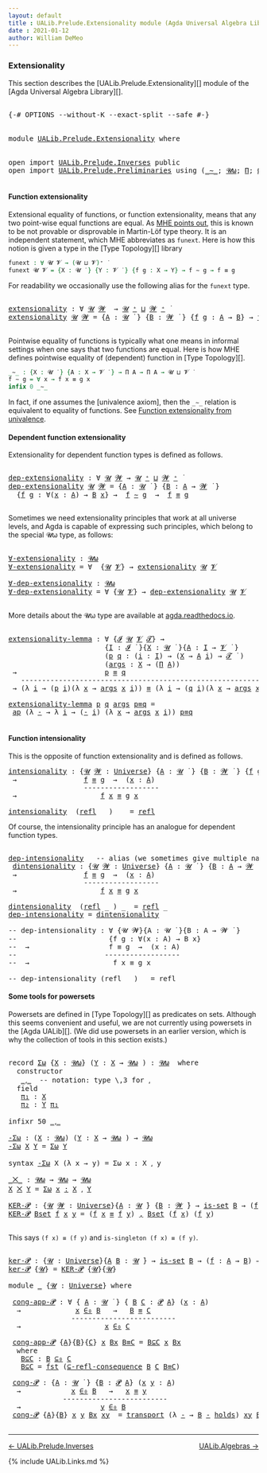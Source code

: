 ```yaml
---
layout: default
title : UALib.Prelude.Extensionality module (Agda Universal Algebra Library)
date : 2021-01-12
author: William DeMeo
---
```


<!--
FILE: Extensionality.lagda
AUTHOR: William DeMeo
DATE: 30 Jun 2020
UPDATED: 12 Jan 2021
REF: Parts of this file are based on the HoTT/UF course notes by Martin Hötzel Escardo (MHE).
SEE: https://www.cs.bham.ac.uk/~mhe/HoTT-UF-in-Agda-Lecture-Notes/
     Below, MHE = Martin Hötzel Escardo.
-->


### <a id="extensionality">Extensionality</a>

This section describes the [UALib.Prelude.Extensionality][] module of the [Agda Universal Algebra Library][].

<pre class="Agda">

<a id="616" class="Symbol">{-#</a> <a id="620" class="Keyword">OPTIONS</a> <a id="628" class="Pragma">--without-K</a> <a id="640" class="Pragma">--exact-split</a> <a id="654" class="Pragma">--safe</a> <a id="661" class="Symbol">#-}</a>


<a id="667" class="Keyword">module</a> <a id="674" href="UALib.Prelude.Extensionality.html" class="Module">UALib.Prelude.Extensionality</a> <a id="703" class="Keyword">where</a>


<a id="711" class="Keyword">open</a> <a id="716" class="Keyword">import</a> <a id="723" href="UALib.Prelude.Inverses.html" class="Module">UALib.Prelude.Inverses</a> <a id="746" class="Keyword">public</a>
<a id="753" class="Keyword">open</a> <a id="758" class="Keyword">import</a> <a id="765" href="UALib.Prelude.Preliminaries.html" class="Module">UALib.Prelude.Preliminaries</a> <a id="793" class="Keyword">using</a> <a id="799" class="Symbol">(</a><a id="800" href="MGS-MLTT.html#6747" class="Function Operator">_∼_</a><a id="803" class="Symbol">;</a> <a id="805" href="universes.html#580" class="Primitive">𝓤ω</a><a id="807" class="Symbol">;</a> <a id="809" href="MGS-MLTT.html#3562" class="Function">Π</a><a id="810" class="Symbol">;</a> <a id="812" href="MGS-Powerset.html#2893" class="Function">Ω</a><a id="813" class="Symbol">;</a> <a id="815" href="MGS-Powerset.html#4551" class="Function">𝓟</a><a id="816" class="Symbol">;</a> <a id="818" href="MGS-Powerset.html#5497" class="Function">⊆-refl-consequence</a><a id="836" class="Symbol">;</a> <a id="838" href="UALib.Prelude.Preliminaries.html#6419" class="Function Operator">_∈₀_</a><a id="842" class="Symbol">;</a> <a id="844" href="UALib.Prelude.Preliminaries.html#6432" class="Function Operator">_⊆₀_</a><a id="848" class="Symbol">;</a> <a id="850" href="MGS-Powerset.html#2957" class="Function Operator">_holds</a><a id="856" class="Symbol">)</a> <a id="858" class="Keyword">public</a>

</pre>


#### Function extensionality

Extensional equality of functions, or function extensionality, means that any two point-wise equal functions are equal. As [MHE points out](https://www.cs.bham.ac.uk/~mhe/HoTT-UF-in-Agda-Lecture-Notes/HoTT-UF-Agda.html#funextfromua), this is known to be not provable or disprovable in Martin-Löf type theory. It is an independent statement, which MHE abbreviates as `funext`.  Here is how this notion is given a type in the [Type Topology][] library

```agda
funext : ∀ 𝓤 𝓥 → (𝓤 ⊔ 𝓥)⁺ ̇
funext 𝓤 𝓥 = {X : 𝓤 ̇ } {Y : 𝓥 ̇ } {f g : X → Y} → f ∼ g → f ≡ g
```

For readability we occasionally use the following alias for the `funext` type.

<pre class="Agda">

<a id="extensionality"></a><a id="1560" href="UALib.Prelude.Extensionality.html#1560" class="Function">extensionality</a> <a id="1575" class="Symbol">:</a> <a id="1577" class="Symbol">∀</a> <a id="1579" href="UALib.Prelude.Extensionality.html#1579" class="Bound">𝓤</a> <a id="1581" href="UALib.Prelude.Extensionality.html#1581" class="Bound">𝓦</a>  <a id="1584" class="Symbol">→</a> <a id="1586" href="UALib.Prelude.Extensionality.html#1579" class="Bound">𝓤</a> <a id="1588" href="universes.html#527" class="Primitive Operator">⁺</a> <a id="1590" href="Agda.Primitive.html#636" class="Primitive Operator">⊔</a> <a id="1592" href="UALib.Prelude.Extensionality.html#1581" class="Bound">𝓦</a> <a id="1594" href="universes.html#527" class="Primitive Operator">⁺</a> <a id="1596" href="universes.html#758" class="Function Operator">̇</a>
<a id="1598" href="UALib.Prelude.Extensionality.html#1560" class="Function">extensionality</a> <a id="1613" href="UALib.Prelude.Extensionality.html#1613" class="Bound">𝓤</a> <a id="1615" href="UALib.Prelude.Extensionality.html#1615" class="Bound">𝓦</a> <a id="1617" class="Symbol">=</a> <a id="1619" class="Symbol">{</a><a id="1620" href="UALib.Prelude.Extensionality.html#1620" class="Bound">A</a> <a id="1622" class="Symbol">:</a> <a id="1624" href="UALib.Prelude.Extensionality.html#1613" class="Bound">𝓤</a> <a id="1626" href="universes.html#758" class="Function Operator">̇</a> <a id="1628" class="Symbol">}</a> <a id="1630" class="Symbol">{</a><a id="1631" href="UALib.Prelude.Extensionality.html#1631" class="Bound">B</a> <a id="1633" class="Symbol">:</a> <a id="1635" href="UALib.Prelude.Extensionality.html#1615" class="Bound">𝓦</a> <a id="1637" href="universes.html#758" class="Function Operator">̇</a> <a id="1639" class="Symbol">}</a> <a id="1641" class="Symbol">{</a><a id="1642" href="UALib.Prelude.Extensionality.html#1642" class="Bound">f</a> <a id="1644" href="UALib.Prelude.Extensionality.html#1644" class="Bound">g</a> <a id="1646" class="Symbol">:</a> <a id="1648" href="UALib.Prelude.Extensionality.html#1620" class="Bound">A</a> <a id="1650" class="Symbol">→</a> <a id="1652" href="UALib.Prelude.Extensionality.html#1631" class="Bound">B</a><a id="1653" class="Symbol">}</a> <a id="1655" class="Symbol">→</a> <a id="1657" href="UALib.Prelude.Extensionality.html#1642" class="Bound">f</a> <a id="1659" href="MGS-MLTT.html#6747" class="Function Operator">∼</a> <a id="1661" href="UALib.Prelude.Extensionality.html#1644" class="Bound">g</a> <a id="1663" class="Symbol">→</a> <a id="1665" href="UALib.Prelude.Extensionality.html#1642" class="Bound">f</a> <a id="1667" href="UALib.Prelude.Preliminaries.html#5705" class="Datatype Operator">≡</a> <a id="1669" href="UALib.Prelude.Extensionality.html#1644" class="Bound">g</a>

</pre>

Pointwise equality of functions is typically what one means in informal settings when one says that two functions are equal.  Here is how MHE defines pointwise equality of (dependent) function in [Type Topology][].

```agda
_∼_ : {X : 𝓤 ̇ } {A : X → 𝓥 ̇ } → Π A → Π A → 𝓤 ⊔ 𝓥 ̇
f ∼ g = ∀ x → f x ≡ g x
infix 0 _∼_
```

In fact, if one assumes the [univalence axiom], then the `_∼_` relation is equivalent to equality of functions.  See [Function extensionality from univalence](https://www.cs.bham.ac.uk/~mhe/HoTT-UF-in-Agda-Lecture-Notes/HoTT-UF-Agda.html#funextfromua).

#### Dependent function extensionality

Extensionality for dependent function types is defined as follows.

<pre class="Agda">

<a id="dep-extensionality"></a><a id="2379" href="UALib.Prelude.Extensionality.html#2379" class="Function">dep-extensionality</a> <a id="2398" class="Symbol">:</a> <a id="2400" class="Symbol">∀</a> <a id="2402" href="UALib.Prelude.Extensionality.html#2402" class="Bound">𝓤</a> <a id="2404" href="UALib.Prelude.Extensionality.html#2404" class="Bound">𝓦</a> <a id="2406" class="Symbol">→</a> <a id="2408" href="UALib.Prelude.Extensionality.html#2402" class="Bound">𝓤</a> <a id="2410" href="universes.html#527" class="Primitive Operator">⁺</a> <a id="2412" href="Agda.Primitive.html#636" class="Primitive Operator">⊔</a> <a id="2414" href="UALib.Prelude.Extensionality.html#2404" class="Bound">𝓦</a> <a id="2416" href="universes.html#527" class="Primitive Operator">⁺</a> <a id="2418" href="universes.html#758" class="Function Operator">̇</a>
<a id="2420" href="UALib.Prelude.Extensionality.html#2379" class="Function">dep-extensionality</a> <a id="2439" href="UALib.Prelude.Extensionality.html#2439" class="Bound">𝓤</a> <a id="2441" href="UALib.Prelude.Extensionality.html#2441" class="Bound">𝓦</a> <a id="2443" class="Symbol">=</a> <a id="2445" class="Symbol">{</a><a id="2446" href="UALib.Prelude.Extensionality.html#2446" class="Bound">A</a> <a id="2448" class="Symbol">:</a> <a id="2450" href="UALib.Prelude.Extensionality.html#2439" class="Bound">𝓤</a> <a id="2452" href="universes.html#758" class="Function Operator">̇</a> <a id="2454" class="Symbol">}</a> <a id="2456" class="Symbol">{</a><a id="2457" href="UALib.Prelude.Extensionality.html#2457" class="Bound">B</a> <a id="2459" class="Symbol">:</a> <a id="2461" href="UALib.Prelude.Extensionality.html#2446" class="Bound">A</a> <a id="2463" class="Symbol">→</a> <a id="2465" href="UALib.Prelude.Extensionality.html#2441" class="Bound">𝓦</a> <a id="2467" href="universes.html#758" class="Function Operator">̇</a> <a id="2469" class="Symbol">}</a>
  <a id="2473" class="Symbol">{</a><a id="2474" href="UALib.Prelude.Extensionality.html#2474" class="Bound">f</a> <a id="2476" href="UALib.Prelude.Extensionality.html#2476" class="Bound">g</a> <a id="2478" class="Symbol">:</a> <a id="2480" class="Symbol">∀(</a><a id="2482" href="UALib.Prelude.Extensionality.html#2482" class="Bound">x</a> <a id="2484" class="Symbol">:</a> <a id="2486" href="UALib.Prelude.Extensionality.html#2446" class="Bound">A</a><a id="2487" class="Symbol">)</a> <a id="2489" class="Symbol">→</a> <a id="2491" href="UALib.Prelude.Extensionality.html#2457" class="Bound">B</a> <a id="2493" href="UALib.Prelude.Extensionality.html#2482" class="Bound">x</a><a id="2494" class="Symbol">}</a> <a id="2496" class="Symbol">→</a>  <a id="2499" href="UALib.Prelude.Extensionality.html#2474" class="Bound">f</a> <a id="2501" href="MGS-MLTT.html#6747" class="Function Operator">∼</a> <a id="2503" href="UALib.Prelude.Extensionality.html#2476" class="Bound">g</a>  <a id="2506" class="Symbol">→</a>  <a id="2509" href="UALib.Prelude.Extensionality.html#2474" class="Bound">f</a> <a id="2511" href="UALib.Prelude.Preliminaries.html#5705" class="Datatype Operator">≡</a> <a id="2513" href="UALib.Prelude.Extensionality.html#2476" class="Bound">g</a>

</pre>

Sometimes we need extensionality principles that work at all universe levels, and Agda is capable of expressing such principles, which belong to the special 𝓤ω type, as follows:

<pre class="Agda">

<a id="∀-extensionality"></a><a id="2721" href="UALib.Prelude.Extensionality.html#2721" class="Function">∀-extensionality</a> <a id="2738" class="Symbol">:</a> <a id="2740" href="universes.html#580" class="Primitive">𝓤ω</a>
<a id="2743" href="UALib.Prelude.Extensionality.html#2721" class="Function">∀-extensionality</a> <a id="2760" class="Symbol">=</a> <a id="2762" class="Symbol">∀</a>  <a id="2765" class="Symbol">{</a><a id="2766" href="UALib.Prelude.Extensionality.html#2766" class="Bound">𝓤</a> <a id="2768" href="UALib.Prelude.Extensionality.html#2768" class="Bound">𝓥</a><a id="2769" class="Symbol">}</a> <a id="2771" class="Symbol">→</a> <a id="2773" href="UALib.Prelude.Extensionality.html#1560" class="Function">extensionality</a> <a id="2788" href="UALib.Prelude.Extensionality.html#2766" class="Bound">𝓤</a> <a id="2790" href="UALib.Prelude.Extensionality.html#2768" class="Bound">𝓥</a>

<a id="∀-dep-extensionality"></a><a id="2793" href="UALib.Prelude.Extensionality.html#2793" class="Function">∀-dep-extensionality</a> <a id="2814" class="Symbol">:</a> <a id="2816" href="universes.html#580" class="Primitive">𝓤ω</a>
<a id="2819" href="UALib.Prelude.Extensionality.html#2793" class="Function">∀-dep-extensionality</a> <a id="2840" class="Symbol">=</a> <a id="2842" class="Symbol">∀</a> <a id="2844" class="Symbol">{</a><a id="2845" href="UALib.Prelude.Extensionality.html#2845" class="Bound">𝓤</a> <a id="2847" href="UALib.Prelude.Extensionality.html#2847" class="Bound">𝓥</a><a id="2848" class="Symbol">}</a> <a id="2850" class="Symbol">→</a> <a id="2852" href="UALib.Prelude.Extensionality.html#2379" class="Function">dep-extensionality</a> <a id="2871" href="UALib.Prelude.Extensionality.html#2845" class="Bound">𝓤</a> <a id="2873" href="UALib.Prelude.Extensionality.html#2847" class="Bound">𝓥</a>

</pre>

More details about the 𝓤ω type are available at [agda.readthedocs.io](https://agda.readthedocs.io/en/latest/language/universe-levels.html#expressions-of-kind-set).


<pre class="Agda">

<a id="extensionality-lemma"></a><a id="3068" href="UALib.Prelude.Extensionality.html#3068" class="Function">extensionality-lemma</a> <a id="3089" class="Symbol">:</a> <a id="3091" class="Symbol">∀</a> <a id="3093" class="Symbol">{</a><a id="3094" href="UALib.Prelude.Extensionality.html#3094" class="Bound">𝓘</a> <a id="3096" href="UALib.Prelude.Extensionality.html#3096" class="Bound">𝓤</a> <a id="3098" href="UALib.Prelude.Extensionality.html#3098" class="Bound">𝓥</a> <a id="3100" href="UALib.Prelude.Extensionality.html#3100" class="Bound">𝓣</a><a id="3101" class="Symbol">}</a> <a id="3103" class="Symbol">→</a>
                       <a id="3128" class="Symbol">{</a><a id="3129" href="UALib.Prelude.Extensionality.html#3129" class="Bound">I</a> <a id="3131" class="Symbol">:</a> <a id="3133" href="UALib.Prelude.Extensionality.html#3094" class="Bound">𝓘</a> <a id="3135" href="universes.html#758" class="Function Operator">̇</a> <a id="3137" class="Symbol">}{</a><a id="3139" href="UALib.Prelude.Extensionality.html#3139" class="Bound">X</a> <a id="3141" class="Symbol">:</a> <a id="3143" href="UALib.Prelude.Extensionality.html#3096" class="Bound">𝓤</a> <a id="3145" href="universes.html#758" class="Function Operator">̇</a> <a id="3147" class="Symbol">}{</a><a id="3149" href="UALib.Prelude.Extensionality.html#3149" class="Bound">A</a> <a id="3151" class="Symbol">:</a> <a id="3153" href="UALib.Prelude.Extensionality.html#3129" class="Bound">I</a> <a id="3155" class="Symbol">→</a> <a id="3157" href="UALib.Prelude.Extensionality.html#3098" class="Bound">𝓥</a> <a id="3159" href="universes.html#758" class="Function Operator">̇</a> <a id="3161" class="Symbol">}</a>
                       <a id="3186" class="Symbol">(</a><a id="3187" href="UALib.Prelude.Extensionality.html#3187" class="Bound">p</a> <a id="3189" href="UALib.Prelude.Extensionality.html#3189" class="Bound">q</a> <a id="3191" class="Symbol">:</a> <a id="3193" class="Symbol">(</a><a id="3194" href="UALib.Prelude.Extensionality.html#3194" class="Bound">i</a> <a id="3196" class="Symbol">:</a> <a id="3198" href="UALib.Prelude.Extensionality.html#3129" class="Bound">I</a><a id="3199" class="Symbol">)</a> <a id="3201" class="Symbol">→</a> <a id="3203" class="Symbol">(</a><a id="3204" href="UALib.Prelude.Extensionality.html#3139" class="Bound">X</a> <a id="3206" class="Symbol">→</a> <a id="3208" href="UALib.Prelude.Extensionality.html#3149" class="Bound">A</a> <a id="3210" href="UALib.Prelude.Extensionality.html#3194" class="Bound">i</a><a id="3211" class="Symbol">)</a> <a id="3213" class="Symbol">→</a> <a id="3215" href="UALib.Prelude.Extensionality.html#3100" class="Bound">𝓣</a> <a id="3217" href="universes.html#758" class="Function Operator">̇</a> <a id="3219" class="Symbol">)</a>
                       <a id="3244" class="Symbol">(</a><a id="3245" href="UALib.Prelude.Extensionality.html#3245" class="Bound">args</a> <a id="3250" class="Symbol">:</a> <a id="3252" href="UALib.Prelude.Extensionality.html#3139" class="Bound">X</a> <a id="3254" class="Symbol">→</a> <a id="3256" class="Symbol">(</a><a id="3257" href="MGS-MLTT.html#3562" class="Function">Π</a> <a id="3259" href="UALib.Prelude.Extensionality.html#3149" class="Bound">A</a><a id="3260" class="Symbol">))</a>
 <a id="3264" class="Symbol">→</a>                     <a id="3286" href="UALib.Prelude.Extensionality.html#3187" class="Bound">p</a> <a id="3288" href="UALib.Prelude.Preliminaries.html#5705" class="Datatype Operator">≡</a> <a id="3290" href="UALib.Prelude.Extensionality.html#3189" class="Bound">q</a>
   <a id="3295" class="Comment">-------------------------------------------------------------</a>
 <a id="3358" class="Symbol">→</a> <a id="3360" class="Symbol">(λ</a> <a id="3363" href="UALib.Prelude.Extensionality.html#3363" class="Bound">i</a> <a id="3365" class="Symbol">→</a> <a id="3367" class="Symbol">(</a><a id="3368" href="UALib.Prelude.Extensionality.html#3187" class="Bound">p</a> <a id="3370" href="UALib.Prelude.Extensionality.html#3363" class="Bound">i</a><a id="3371" class="Symbol">)(λ</a> <a id="3375" href="UALib.Prelude.Extensionality.html#3375" class="Bound">x</a> <a id="3377" class="Symbol">→</a> <a id="3379" href="UALib.Prelude.Extensionality.html#3245" class="Bound">args</a> <a id="3384" href="UALib.Prelude.Extensionality.html#3375" class="Bound">x</a> <a id="3386" href="UALib.Prelude.Extensionality.html#3363" class="Bound">i</a><a id="3387" class="Symbol">))</a> <a id="3390" href="UALib.Prelude.Preliminaries.html#5705" class="Datatype Operator">≡</a> <a id="3392" class="Symbol">(λ</a> <a id="3395" href="UALib.Prelude.Extensionality.html#3395" class="Bound">i</a> <a id="3397" class="Symbol">→</a> <a id="3399" class="Symbol">(</a><a id="3400" href="UALib.Prelude.Extensionality.html#3189" class="Bound">q</a> <a id="3402" href="UALib.Prelude.Extensionality.html#3395" class="Bound">i</a><a id="3403" class="Symbol">)(λ</a> <a id="3407" href="UALib.Prelude.Extensionality.html#3407" class="Bound">x</a> <a id="3409" class="Symbol">→</a> <a id="3411" href="UALib.Prelude.Extensionality.html#3245" class="Bound">args</a> <a id="3416" href="UALib.Prelude.Extensionality.html#3407" class="Bound">x</a> <a id="3418" href="UALib.Prelude.Extensionality.html#3395" class="Bound">i</a><a id="3419" class="Symbol">))</a>

<a id="3423" href="UALib.Prelude.Extensionality.html#3068" class="Function">extensionality-lemma</a> <a id="3444" href="UALib.Prelude.Extensionality.html#3444" class="Bound">p</a> <a id="3446" href="UALib.Prelude.Extensionality.html#3446" class="Bound">q</a> <a id="3448" href="UALib.Prelude.Extensionality.html#3448" class="Bound">args</a> <a id="3453" href="UALib.Prelude.Extensionality.html#3453" class="Bound">p≡q</a> <a id="3457" class="Symbol">=</a>
 <a id="3460" href="MGS-MLTT.html#6613" class="Function">ap</a> <a id="3463" class="Symbol">(λ</a> <a id="3466" href="UALib.Prelude.Extensionality.html#3466" class="Bound">-</a> <a id="3468" class="Symbol">→</a> <a id="3470" class="Symbol">λ</a> <a id="3472" href="UALib.Prelude.Extensionality.html#3472" class="Bound">i</a> <a id="3474" class="Symbol">→</a> <a id="3476" class="Symbol">(</a><a id="3477" href="UALib.Prelude.Extensionality.html#3466" class="Bound">-</a> <a id="3479" href="UALib.Prelude.Extensionality.html#3472" class="Bound">i</a><a id="3480" class="Symbol">)</a> <a id="3482" class="Symbol">(λ</a> <a id="3485" href="UALib.Prelude.Extensionality.html#3485" class="Bound">x</a> <a id="3487" class="Symbol">→</a> <a id="3489" href="UALib.Prelude.Extensionality.html#3448" class="Bound">args</a> <a id="3494" href="UALib.Prelude.Extensionality.html#3485" class="Bound">x</a> <a id="3496" href="UALib.Prelude.Extensionality.html#3472" class="Bound">i</a><a id="3497" class="Symbol">))</a> <a id="3500" href="UALib.Prelude.Extensionality.html#3453" class="Bound">p≡q</a>

</pre>

#### Function intensionality

This is the opposite of function extensionality and is defined as follows.

<pre class="Agda">
<a id="intensionality"></a><a id="3636" href="UALib.Prelude.Extensionality.html#3636" class="Function">intensionality</a> <a id="3651" class="Symbol">:</a> <a id="3653" class="Symbol">{</a><a id="3654" href="UALib.Prelude.Extensionality.html#3654" class="Bound">𝓤</a> <a id="3656" href="UALib.Prelude.Extensionality.html#3656" class="Bound">𝓦</a> <a id="3658" class="Symbol">:</a> <a id="3660" href="universes.html#551" class="Postulate">Universe</a><a id="3668" class="Symbol">}</a> <a id="3670" class="Symbol">{</a><a id="3671" href="UALib.Prelude.Extensionality.html#3671" class="Bound">A</a> <a id="3673" class="Symbol">:</a> <a id="3675" href="UALib.Prelude.Extensionality.html#3654" class="Bound">𝓤</a> <a id="3677" href="universes.html#758" class="Function Operator">̇</a> <a id="3679" class="Symbol">}</a> <a id="3681" class="Symbol">{</a><a id="3682" href="UALib.Prelude.Extensionality.html#3682" class="Bound">B</a> <a id="3684" class="Symbol">:</a> <a id="3686" href="UALib.Prelude.Extensionality.html#3656" class="Bound">𝓦</a> <a id="3688" href="universes.html#758" class="Function Operator">̇</a> <a id="3690" class="Symbol">}</a> <a id="3692" class="Symbol">{</a><a id="3693" href="UALib.Prelude.Extensionality.html#3693" class="Bound">f</a> <a id="3695" href="UALib.Prelude.Extensionality.html#3695" class="Bound">g</a> <a id="3697" class="Symbol">:</a> <a id="3699" href="UALib.Prelude.Extensionality.html#3671" class="Bound">A</a> <a id="3701" class="Symbol">→</a> <a id="3703" href="UALib.Prelude.Extensionality.html#3682" class="Bound">B</a><a id="3704" class="Symbol">}</a>
 <a id="3707" class="Symbol">→</a>                <a id="3724" href="UALib.Prelude.Extensionality.html#3693" class="Bound">f</a> <a id="3726" href="UALib.Prelude.Preliminaries.html#5705" class="Datatype Operator">≡</a> <a id="3728" href="UALib.Prelude.Extensionality.html#3695" class="Bound">g</a>  <a id="3731" class="Symbol">→</a>  <a id="3734" class="Symbol">(</a><a id="3735" href="UALib.Prelude.Extensionality.html#3735" class="Bound">x</a> <a id="3737" class="Symbol">:</a> <a id="3739" href="UALib.Prelude.Extensionality.html#3671" class="Bound">A</a><a id="3740" class="Symbol">)</a>
                  <a id="3760" class="Comment">------------------</a>
 <a id="3780" class="Symbol">→</a>                    <a id="3801" href="UALib.Prelude.Extensionality.html#3693" class="Bound">f</a> <a id="3803" href="UALib.Prelude.Extensionality.html#3735" class="Bound">x</a> <a id="3805" href="UALib.Prelude.Preliminaries.html#5705" class="Datatype Operator">≡</a> <a id="3807" href="UALib.Prelude.Extensionality.html#3695" class="Bound">g</a> <a id="3809" href="UALib.Prelude.Extensionality.html#3735" class="Bound">x</a>

<a id="3812" href="UALib.Prelude.Extensionality.html#3636" class="Function">intensionality</a>  <a id="3828" class="Symbol">(</a><a id="3829" href="UALib.Prelude.Preliminaries.html#5741" class="InductiveConstructor">refl</a> <a id="3834" class="Symbol">_</a> <a id="3836" class="Symbol">)</a> <a id="3838" class="Symbol">_</a>  <a id="3841" class="Symbol">=</a> <a id="3843" href="UALib.Prelude.Preliminaries.html#5741" class="InductiveConstructor">refl</a> <a id="3848" class="Symbol">_</a>
</pre>

Of course, the intensionality principle has an analogue for dependent function types.

<pre class="Agda">

<a id="dep-intensionality"></a><a id="3963" href="UALib.Prelude.Extensionality.html#3963" class="Function">dep-intensionality</a>   <a id="3984" class="Comment">-- alias (we sometimes give multiple names to the same function like this)</a>
 <a id="dintensionality"></a><a id="4060" href="UALib.Prelude.Extensionality.html#4060" class="Function">dintensionality</a> <a id="4076" class="Symbol">:</a> <a id="4078" class="Symbol">{</a><a id="4079" href="UALib.Prelude.Extensionality.html#4079" class="Bound">𝓤</a> <a id="4081" href="UALib.Prelude.Extensionality.html#4081" class="Bound">𝓦</a> <a id="4083" class="Symbol">:</a> <a id="4085" href="universes.html#551" class="Postulate">Universe</a><a id="4093" class="Symbol">}</a> <a id="4095" class="Symbol">{</a><a id="4096" href="UALib.Prelude.Extensionality.html#4096" class="Bound">A</a> <a id="4098" class="Symbol">:</a> <a id="4100" href="UALib.Prelude.Extensionality.html#4079" class="Bound">𝓤</a> <a id="4102" href="universes.html#758" class="Function Operator">̇</a> <a id="4104" class="Symbol">}</a> <a id="4106" class="Symbol">{</a><a id="4107" href="UALib.Prelude.Extensionality.html#4107" class="Bound">B</a> <a id="4109" class="Symbol">:</a> <a id="4111" href="UALib.Prelude.Extensionality.html#4096" class="Bound">A</a> <a id="4113" class="Symbol">→</a> <a id="4115" href="UALib.Prelude.Extensionality.html#4081" class="Bound">𝓦</a> <a id="4117" href="universes.html#758" class="Function Operator">̇</a> <a id="4119" class="Symbol">}</a> <a id="4121" class="Symbol">{</a><a id="4122" href="UALib.Prelude.Extensionality.html#4122" class="Bound">f</a> <a id="4124" href="UALib.Prelude.Extensionality.html#4124" class="Bound">g</a> <a id="4126" class="Symbol">:</a> <a id="4128" class="Symbol">(</a><a id="4129" href="UALib.Prelude.Extensionality.html#4129" class="Bound">x</a> <a id="4131" class="Symbol">:</a> <a id="4133" href="UALib.Prelude.Extensionality.html#4096" class="Bound">A</a><a id="4134" class="Symbol">)</a> <a id="4136" class="Symbol">→</a> <a id="4138" href="UALib.Prelude.Extensionality.html#4107" class="Bound">B</a> <a id="4140" href="UALib.Prelude.Extensionality.html#4129" class="Bound">x</a><a id="4141" class="Symbol">}</a>
 <a id="4144" class="Symbol">→</a>                <a id="4161" href="UALib.Prelude.Extensionality.html#4122" class="Bound">f</a> <a id="4163" href="UALib.Prelude.Preliminaries.html#5705" class="Datatype Operator">≡</a> <a id="4165" href="UALib.Prelude.Extensionality.html#4124" class="Bound">g</a>  <a id="4168" class="Symbol">→</a>  <a id="4171" class="Symbol">(</a><a id="4172" href="UALib.Prelude.Extensionality.html#4172" class="Bound">x</a> <a id="4174" class="Symbol">:</a> <a id="4176" href="UALib.Prelude.Extensionality.html#4096" class="Bound">A</a><a id="4177" class="Symbol">)</a>
                  <a id="4197" class="Comment">------------------</a>
 <a id="4217" class="Symbol">→</a>                    <a id="4238" href="UALib.Prelude.Extensionality.html#4122" class="Bound">f</a> <a id="4240" href="UALib.Prelude.Extensionality.html#4172" class="Bound">x</a> <a id="4242" href="UALib.Prelude.Preliminaries.html#5705" class="Datatype Operator">≡</a> <a id="4244" href="UALib.Prelude.Extensionality.html#4124" class="Bound">g</a> <a id="4246" href="UALib.Prelude.Extensionality.html#4172" class="Bound">x</a>

<a id="4249" href="UALib.Prelude.Extensionality.html#4060" class="Function">dintensionality</a>  <a id="4266" class="Symbol">(</a><a id="4267" href="UALib.Prelude.Preliminaries.html#5741" class="InductiveConstructor">refl</a> <a id="4272" class="Symbol">_</a> <a id="4274" class="Symbol">)</a> <a id="4276" class="Symbol">_</a>  <a id="4279" class="Symbol">=</a> <a id="4281" href="UALib.Prelude.Preliminaries.html#5741" class="InductiveConstructor">refl</a> <a id="4286" class="Symbol">_</a>
<a id="4288" href="UALib.Prelude.Extensionality.html#3963" class="Function">dep-intensionality</a> <a id="4307" class="Symbol">=</a> <a id="4309" href="UALib.Prelude.Extensionality.html#4060" class="Function">dintensionality</a>

<a id="4326" class="Comment">-- dep-intensionality : ∀ {𝓤 𝓦}{A : 𝓤 ̇ }{B : A → 𝓦 ̇ }</a>
<a id="4382" class="Comment">--                      {f g : ∀(x : A) → B x}</a>
<a id="4429" class="Comment">--  →                   f ≡ g  →  (x : A)</a>
<a id="4471" class="Comment">--                     ------------------</a>
<a id="4513" class="Comment">--  →                    f x ≡ g x</a>

<a id="4549" class="Comment">-- dep-intensionality (refl _ ) _ = refl _</a>
</pre>


#### Some tools for powersets

Powersets are defined in [Type Topology][] as predicates on sets.  Although this seems convenient and useful, we are not currently using powersets in the [Agda UALib][].  (We did use powersets in an earlier version, which is why the collection of tools in this section exists.)

<pre class="Agda">

<a id="4929" class="Keyword">record</a> <a id="Σω"></a><a id="4936" href="UALib.Prelude.Extensionality.html#4936" class="Record">Σω</a> <a id="4939" class="Symbol">{</a><a id="4940" href="UALib.Prelude.Extensionality.html#4940" class="Bound">X</a> <a id="4942" class="Symbol">:</a> <a id="4944" href="universes.html#580" class="Primitive">𝓤ω</a><a id="4946" class="Symbol">}</a> <a id="4948" class="Symbol">(</a><a id="4949" href="UALib.Prelude.Extensionality.html#4949" class="Bound">Y</a> <a id="4951" class="Symbol">:</a> <a id="4953" href="UALib.Prelude.Extensionality.html#4940" class="Bound">X</a> <a id="4955" class="Symbol">→</a> <a id="4957" href="universes.html#580" class="Primitive">𝓤ω</a> <a id="4960" class="Symbol">)</a> <a id="4962" class="Symbol">:</a> <a id="4964" href="universes.html#580" class="Primitive">𝓤ω</a>  <a id="4968" class="Keyword">where</a>
  <a id="4976" class="Keyword">constructor</a>
   <a id="_⸲_"></a><a id="4991" href="UALib.Prelude.Extensionality.html#4991" class="InductiveConstructor Operator">_⸲_</a>  <a id="4996" class="Comment">-- notation: type \,3 for ⸲</a>
  <a id="5026" class="Keyword">field</a>
   <a id="Σω.π₁"></a><a id="5035" href="UALib.Prelude.Extensionality.html#5035" class="Field">π₁</a> <a id="5038" class="Symbol">:</a> <a id="5040" href="UALib.Prelude.Extensionality.html#4940" class="Bound">X</a>
   <a id="Σω.π₂"></a><a id="5045" href="UALib.Prelude.Extensionality.html#5045" class="Field">π₂</a> <a id="5048" class="Symbol">:</a> <a id="5050" href="UALib.Prelude.Extensionality.html#4949" class="Bound">Y</a> <a id="5052" href="UALib.Prelude.Extensionality.html#5035" class="Field">π₁</a>

<a id="5056" class="Keyword">infixr</a> <a id="5063" class="Number">50</a> <a id="5066" href="UALib.Prelude.Extensionality.html#4991" class="InductiveConstructor Operator">_⸲_</a>

<a id="-Σω"></a><a id="5071" href="UALib.Prelude.Extensionality.html#5071" class="Function">-Σω</a> <a id="5075" class="Symbol">:</a> <a id="5077" class="Symbol">(</a><a id="5078" href="UALib.Prelude.Extensionality.html#5078" class="Bound">X</a> <a id="5080" class="Symbol">:</a> <a id="5082" href="universes.html#580" class="Primitive">𝓤ω</a><a id="5084" class="Symbol">)</a> <a id="5086" class="Symbol">(</a><a id="5087" href="UALib.Prelude.Extensionality.html#5087" class="Bound">Y</a> <a id="5089" class="Symbol">:</a> <a id="5091" href="UALib.Prelude.Extensionality.html#5078" class="Bound">X</a> <a id="5093" class="Symbol">→</a> <a id="5095" href="universes.html#580" class="Primitive">𝓤ω</a> <a id="5098" class="Symbol">)</a> <a id="5100" class="Symbol">→</a> <a id="5102" href="universes.html#580" class="Primitive">𝓤ω</a>
<a id="5105" href="UALib.Prelude.Extensionality.html#5071" class="Function">-Σω</a> <a id="5109" href="UALib.Prelude.Extensionality.html#5109" class="Bound">X</a> <a id="5111" href="UALib.Prelude.Extensionality.html#5111" class="Bound">Y</a> <a id="5113" class="Symbol">=</a> <a id="5115" href="UALib.Prelude.Extensionality.html#4936" class="Record">Σω</a> <a id="5118" href="UALib.Prelude.Extensionality.html#5111" class="Bound">Y</a>

<a id="5121" class="Keyword">syntax</a> <a id="5128" href="UALib.Prelude.Extensionality.html#5071" class="Function">-Σω</a> <a id="5132" class="Bound">X</a> <a id="5134" class="Symbol">(λ</a> <a id="5137" class="Bound">x</a> <a id="5139" class="Symbol">→</a> <a id="5141" class="Bound">y</a><a id="5142" class="Symbol">)</a> <a id="5144" class="Symbol">=</a> <a id="5146" class="Function">Σω</a> <a id="5149" class="Bound">x</a> <a id="5151" class="Function">꞉</a> <a id="5153" class="Bound">X</a> <a id="5155" class="Function">⸲</a> <a id="5157" class="Bound">y</a>

<a id="_⨉_"></a><a id="5160" href="UALib.Prelude.Extensionality.html#5160" class="Function Operator">_⨉_</a> <a id="5164" class="Symbol">:</a> <a id="5166" href="universes.html#580" class="Primitive">𝓤ω</a> <a id="5169" class="Symbol">→</a> <a id="5171" href="universes.html#580" class="Primitive">𝓤ω</a> <a id="5174" class="Symbol">→</a> <a id="5176" href="universes.html#580" class="Primitive">𝓤ω</a>
<a id="5179" href="UALib.Prelude.Extensionality.html#5179" class="Bound">X</a> <a id="5181" href="UALib.Prelude.Extensionality.html#5160" class="Function Operator">⨉</a> <a id="5183" href="UALib.Prelude.Extensionality.html#5183" class="Bound">Y</a> <a id="5185" class="Symbol">=</a> <a id="5187" href="UALib.Prelude.Extensionality.html#5071" class="Function">Σω</a> <a id="5190" href="UALib.Prelude.Extensionality.html#5190" class="Bound">x</a> <a id="5192" href="UALib.Prelude.Extensionality.html#5071" class="Function">꞉</a> <a id="5194" href="UALib.Prelude.Extensionality.html#5179" class="Bound">X</a> <a id="5196" href="UALib.Prelude.Extensionality.html#5071" class="Function">⸲</a> <a id="5198" href="UALib.Prelude.Extensionality.html#5183" class="Bound">Y</a>

<a id="KER-𝓟"></a><a id="5201" href="UALib.Prelude.Extensionality.html#5201" class="Function">KER-𝓟</a> <a id="5207" class="Symbol">:</a> <a id="5209" class="Symbol">{</a><a id="5210" href="UALib.Prelude.Extensionality.html#5210" class="Bound">𝓤</a> <a id="5212" href="UALib.Prelude.Extensionality.html#5212" class="Bound">𝓦</a> <a id="5214" class="Symbol">:</a> <a id="5216" href="universes.html#551" class="Postulate">Universe</a><a id="5224" class="Symbol">}{</a><a id="5226" href="UALib.Prelude.Extensionality.html#5226" class="Bound">A</a> <a id="5228" class="Symbol">:</a> <a id="5230" href="UALib.Prelude.Extensionality.html#5210" class="Bound">𝓤</a> <a id="5232" href="universes.html#758" class="Function Operator">̇</a><a id="5233" class="Symbol">}</a> <a id="5235" class="Symbol">{</a><a id="5236" href="UALib.Prelude.Extensionality.html#5236" class="Bound">B</a> <a id="5238" class="Symbol">:</a> <a id="5240" href="UALib.Prelude.Extensionality.html#5212" class="Bound">𝓦</a> <a id="5242" href="universes.html#758" class="Function Operator">̇</a><a id="5243" class="Symbol">}</a> <a id="5245" class="Symbol">→</a> <a id="5247" href="MGS-Basic-UF.html#1929" class="Function">is-set</a> <a id="5254" href="UALib.Prelude.Extensionality.html#5236" class="Bound">B</a> <a id="5256" class="Symbol">→</a> <a id="5258" class="Symbol">(</a><a id="5259" href="UALib.Prelude.Extensionality.html#5259" class="Bound">f</a> <a id="5261" class="Symbol">:</a> <a id="5263" href="UALib.Prelude.Extensionality.html#5226" class="Bound">A</a> <a id="5265" class="Symbol">→</a> <a id="5267" href="UALib.Prelude.Extensionality.html#5236" class="Bound">B</a><a id="5268" class="Symbol">)</a> <a id="5270" class="Symbol">→</a> <a id="5272" href="UALib.Prelude.Extensionality.html#5226" class="Bound">A</a> <a id="5274" class="Symbol">→</a> <a id="5276" href="UALib.Prelude.Extensionality.html#5226" class="Bound">A</a> <a id="5278" class="Symbol">→</a> <a id="5280" href="MGS-Powerset.html#2893" class="Function">Ω</a> <a id="5282" href="UALib.Prelude.Extensionality.html#5212" class="Bound">𝓦</a>
<a id="5284" href="UALib.Prelude.Extensionality.html#5201" class="Function">KER-𝓟</a> <a id="5290" href="UALib.Prelude.Extensionality.html#5290" class="Bound">Bset</a> <a id="5295" href="UALib.Prelude.Extensionality.html#5295" class="Bound">f</a> <a id="5297" href="UALib.Prelude.Extensionality.html#5297" class="Bound">x</a> <a id="5299" href="UALib.Prelude.Extensionality.html#5299" class="Bound">y</a> <a id="5301" class="Symbol">=</a> <a id="5303" class="Symbol">(</a><a id="5304" href="UALib.Prelude.Extensionality.html#5295" class="Bound">f</a> <a id="5306" href="UALib.Prelude.Extensionality.html#5297" class="Bound">x</a> <a id="5308" href="UALib.Prelude.Preliminaries.html#5705" class="Datatype Operator">≡</a> <a id="5310" href="UALib.Prelude.Extensionality.html#5295" class="Bound">f</a> <a id="5312" href="UALib.Prelude.Extensionality.html#5299" class="Bound">y</a><a id="5313" class="Symbol">)</a> <a id="5315" href="UALib.Prelude.Preliminaries.html#5814" class="InductiveConstructor Operator">,</a> <a id="5317" href="UALib.Prelude.Extensionality.html#5290" class="Bound">Bset</a> <a id="5322" class="Symbol">(</a><a id="5323" href="UALib.Prelude.Extensionality.html#5295" class="Bound">f</a> <a id="5325" href="UALib.Prelude.Extensionality.html#5297" class="Bound">x</a><a id="5326" class="Symbol">)</a> <a id="5328" class="Symbol">(</a><a id="5329" href="UALib.Prelude.Extensionality.html#5295" class="Bound">f</a> <a id="5331" href="UALib.Prelude.Extensionality.html#5299" class="Bound">y</a><a id="5332" class="Symbol">)</a>

</pre>

This says `(f x) ≡ (f y)` and `is-singleton (f x) ≡ (f y)`.


<pre class="Agda">

<a id="ker-𝓟"></a><a id="5423" href="UALib.Prelude.Extensionality.html#5423" class="Function">ker-𝓟</a> <a id="5429" class="Symbol">:</a> <a id="5431" class="Symbol">{</a><a id="5432" href="UALib.Prelude.Extensionality.html#5432" class="Bound">𝓤</a> <a id="5434" class="Symbol">:</a> <a id="5436" href="universes.html#551" class="Postulate">Universe</a><a id="5444" class="Symbol">}{</a><a id="5446" href="UALib.Prelude.Extensionality.html#5446" class="Bound">A</a> <a id="5448" href="UALib.Prelude.Extensionality.html#5448" class="Bound">B</a> <a id="5450" class="Symbol">:</a> <a id="5452" href="UALib.Prelude.Extensionality.html#5432" class="Bound">𝓤</a> <a id="5454" href="universes.html#758" class="Function Operator">̇</a><a id="5455" class="Symbol">}</a> <a id="5457" class="Symbol">→</a> <a id="5459" href="MGS-Basic-UF.html#1929" class="Function">is-set</a> <a id="5466" href="UALib.Prelude.Extensionality.html#5448" class="Bound">B</a> <a id="5468" class="Symbol">→</a> <a id="5470" class="Symbol">(</a><a id="5471" href="UALib.Prelude.Extensionality.html#5471" class="Bound">f</a> <a id="5473" class="Symbol">:</a> <a id="5475" href="UALib.Prelude.Extensionality.html#5446" class="Bound">A</a> <a id="5477" class="Symbol">→</a> <a id="5479" href="UALib.Prelude.Extensionality.html#5448" class="Bound">B</a><a id="5480" class="Symbol">)</a> <a id="5482" class="Symbol">→</a> <a id="5484" href="UALib.Prelude.Extensionality.html#5446" class="Bound">A</a> <a id="5486" class="Symbol">→</a> <a id="5488" href="MGS-Powerset.html#4551" class="Function">𝓟</a> <a id="5490" href="UALib.Prelude.Extensionality.html#5446" class="Bound">A</a>
<a id="5492" href="UALib.Prelude.Extensionality.html#5423" class="Function">ker-𝓟</a> <a id="5498" class="Symbol">{</a><a id="5499" href="UALib.Prelude.Extensionality.html#5499" class="Bound">𝓤</a><a id="5500" class="Symbol">}</a> <a id="5502" class="Symbol">=</a> <a id="5504" href="UALib.Prelude.Extensionality.html#5201" class="Function">KER-𝓟</a> <a id="5510" class="Symbol">{</a><a id="5511" href="UALib.Prelude.Extensionality.html#5499" class="Bound">𝓤</a><a id="5512" class="Symbol">}{</a><a id="5514" href="UALib.Prelude.Extensionality.html#5499" class="Bound">𝓤</a><a id="5515" class="Symbol">}</a>

<a id="5518" class="Keyword">module</a> <a id="5525" href="UALib.Prelude.Extensionality.html#5525" class="Module">_</a> <a id="5527" class="Symbol">{</a><a id="5528" href="UALib.Prelude.Extensionality.html#5528" class="Bound">𝓤</a> <a id="5530" class="Symbol">:</a> <a id="5532" href="universes.html#551" class="Postulate">Universe</a><a id="5540" class="Symbol">}</a> <a id="5542" class="Keyword">where</a>

 <a id="5550" href="UALib.Prelude.Extensionality.html#5550" class="Function">cong-app-𝓟</a> <a id="5561" class="Symbol">:</a> <a id="5563" class="Symbol">∀</a> <a id="5565" class="Symbol">{</a> <a id="5567" href="UALib.Prelude.Extensionality.html#5567" class="Bound">A</a> <a id="5569" class="Symbol">:</a> <a id="5571" href="UALib.Prelude.Extensionality.html#5528" class="Bound">𝓤</a> <a id="5573" href="universes.html#758" class="Function Operator">̇</a> <a id="5575" class="Symbol">}</a> <a id="5577" class="Symbol">{</a> <a id="5579" href="UALib.Prelude.Extensionality.html#5579" class="Bound">B</a> <a id="5581" href="UALib.Prelude.Extensionality.html#5581" class="Bound">C</a> <a id="5583" class="Symbol">:</a> <a id="5585" href="MGS-Powerset.html#4551" class="Function">𝓟</a> <a id="5587" href="UALib.Prelude.Extensionality.html#5567" class="Bound">A</a><a id="5588" class="Symbol">}</a> <a id="5590" class="Symbol">(</a><a id="5591" href="UALib.Prelude.Extensionality.html#5591" class="Bound">x</a> <a id="5593" class="Symbol">:</a> <a id="5595" href="UALib.Prelude.Extensionality.html#5567" class="Bound">A</a><a id="5596" class="Symbol">)</a>
  <a id="5600" class="Symbol">→</a>             <a id="5614" href="UALib.Prelude.Extensionality.html#5591" class="Bound">x</a> <a id="5616" href="UALib.Prelude.Preliminaries.html#6419" class="Function Operator">∈₀</a> <a id="5619" href="UALib.Prelude.Extensionality.html#5579" class="Bound">B</a>   <a id="5623" class="Symbol">→</a>   <a id="5627" href="UALib.Prelude.Extensionality.html#5579" class="Bound">B</a> <a id="5629" href="UALib.Prelude.Preliminaries.html#5705" class="Datatype Operator">≡</a> <a id="5631" href="UALib.Prelude.Extensionality.html#5581" class="Bound">C</a>
               <a id="5648" class="Comment">-------------------------</a>
  <a id="5676" class="Symbol">→</a>                    <a id="5697" href="UALib.Prelude.Extensionality.html#5591" class="Bound">x</a> <a id="5699" href="UALib.Prelude.Preliminaries.html#6419" class="Function Operator">∈₀</a> <a id="5702" href="UALib.Prelude.Extensionality.html#5581" class="Bound">C</a>

 <a id="5706" href="UALib.Prelude.Extensionality.html#5550" class="Function">cong-app-𝓟</a> <a id="5717" class="Symbol">{</a><a id="5718" href="UALib.Prelude.Extensionality.html#5718" class="Bound">A</a><a id="5719" class="Symbol">}{</a><a id="5721" href="UALib.Prelude.Extensionality.html#5721" class="Bound">B</a><a id="5722" class="Symbol">}{</a><a id="5724" href="UALib.Prelude.Extensionality.html#5724" class="Bound">C</a><a id="5725" class="Symbol">}</a> <a id="5727" href="UALib.Prelude.Extensionality.html#5727" class="Bound">x</a> <a id="5729" href="UALib.Prelude.Extensionality.html#5729" class="Bound">Bx</a> <a id="5732" href="UALib.Prelude.Extensionality.html#5732" class="Bound">B≡C</a> <a id="5736" class="Symbol">=</a> <a id="5738" href="UALib.Prelude.Extensionality.html#5758" class="Function">B⊆C</a> <a id="5742" href="UALib.Prelude.Extensionality.html#5727" class="Bound">x</a> <a id="5744" href="UALib.Prelude.Extensionality.html#5729" class="Bound">Bx</a>
  <a id="5749" class="Keyword">where</a>
   <a id="5758" href="UALib.Prelude.Extensionality.html#5758" class="Function">B⊆C</a> <a id="5762" class="Symbol">:</a> <a id="5764" href="UALib.Prelude.Extensionality.html#5721" class="Bound">B</a> <a id="5766" href="UALib.Prelude.Preliminaries.html#6432" class="Function Operator">⊆₀</a> <a id="5769" href="UALib.Prelude.Extensionality.html#5724" class="Bound">C</a>
   <a id="5774" href="UALib.Prelude.Extensionality.html#5758" class="Function">B⊆C</a> <a id="5778" class="Symbol">=</a> <a id="5780" href="UALib.Prelude.Preliminaries.html#10292" class="Function">fst</a> <a id="5784" class="Symbol">(</a><a id="5785" href="MGS-Powerset.html#5497" class="Function">⊆-refl-consequence</a> <a id="5804" href="UALib.Prelude.Extensionality.html#5721" class="Bound">B</a> <a id="5806" href="UALib.Prelude.Extensionality.html#5724" class="Bound">C</a> <a id="5808" href="UALib.Prelude.Extensionality.html#5732" class="Bound">B≡C</a><a id="5811" class="Symbol">)</a>

 <a id="5815" href="UALib.Prelude.Extensionality.html#5815" class="Function">cong-𝓟</a> <a id="5822" class="Symbol">:</a> <a id="5824" class="Symbol">{</a><a id="5825" href="UALib.Prelude.Extensionality.html#5825" class="Bound">A</a> <a id="5827" class="Symbol">:</a> <a id="5829" href="UALib.Prelude.Extensionality.html#5528" class="Bound">𝓤</a> <a id="5831" href="universes.html#758" class="Function Operator">̇</a> <a id="5833" class="Symbol">}</a> <a id="5835" class="Symbol">{</a><a id="5836" href="UALib.Prelude.Extensionality.html#5836" class="Bound">B</a> <a id="5838" class="Symbol">:</a> <a id="5840" href="MGS-Powerset.html#4551" class="Function">𝓟</a> <a id="5842" href="UALib.Prelude.Extensionality.html#5825" class="Bound">A</a><a id="5843" class="Symbol">}</a> <a id="5845" class="Symbol">(</a><a id="5846" href="UALib.Prelude.Extensionality.html#5846" class="Bound">x</a> <a id="5848" href="UALib.Prelude.Extensionality.html#5848" class="Bound">y</a> <a id="5850" class="Symbol">:</a> <a id="5852" href="UALib.Prelude.Extensionality.html#5825" class="Bound">A</a><a id="5853" class="Symbol">)</a>
  <a id="5857" class="Symbol">→</a>            <a id="5870" href="UALib.Prelude.Extensionality.html#5846" class="Bound">x</a> <a id="5872" href="UALib.Prelude.Preliminaries.html#6419" class="Function Operator">∈₀</a> <a id="5875" href="UALib.Prelude.Extensionality.html#5836" class="Bound">B</a>   <a id="5879" class="Symbol">→</a>   <a id="5883" href="UALib.Prelude.Extensionality.html#5846" class="Bound">x</a> <a id="5885" href="UALib.Prelude.Preliminaries.html#5705" class="Datatype Operator">≡</a> <a id="5887" href="UALib.Prelude.Extensionality.html#5848" class="Bound">y</a>
             <a id="5902" class="Comment">-------------------------</a>
  <a id="5930" class="Symbol">→</a>                   <a id="5950" href="UALib.Prelude.Extensionality.html#5848" class="Bound">y</a> <a id="5952" href="UALib.Prelude.Preliminaries.html#6419" class="Function Operator">∈₀</a> <a id="5955" href="UALib.Prelude.Extensionality.html#5836" class="Bound">B</a>
 <a id="5958" href="UALib.Prelude.Extensionality.html#5815" class="Function">cong-𝓟</a> <a id="5965" class="Symbol">{</a><a id="5966" href="UALib.Prelude.Extensionality.html#5966" class="Bound">A</a><a id="5967" class="Symbol">}{</a><a id="5969" href="UALib.Prelude.Extensionality.html#5969" class="Bound">B</a><a id="5970" class="Symbol">}</a> <a id="5972" href="UALib.Prelude.Extensionality.html#5972" class="Bound">x</a> <a id="5974" href="UALib.Prelude.Extensionality.html#5974" class="Bound">y</a> <a id="5976" href="UALib.Prelude.Extensionality.html#5976" class="Bound">Bx</a> <a id="5979" href="UALib.Prelude.Extensionality.html#5979" class="Bound">xy</a>  <a id="5983" class="Symbol">=</a> <a id="5985" href="MGS-MLTT.html#4946" class="Function">transport</a> <a id="5995" class="Symbol">(λ</a> <a id="5998" href="UALib.Prelude.Extensionality.html#5998" class="Bound">-</a> <a id="6000" class="Symbol">→</a> <a id="6002" href="UALib.Prelude.Extensionality.html#5969" class="Bound">B</a> <a id="6004" href="UALib.Prelude.Extensionality.html#5998" class="Bound">-</a> <a id="6006" href="MGS-Powerset.html#2957" class="Function Operator">holds</a><a id="6011" class="Symbol">)</a> <a id="6013" href="UALib.Prelude.Extensionality.html#5979" class="Bound">xy</a> <a id="6016" href="UALib.Prelude.Extensionality.html#5976" class="Bound">Bx</a>

</pre>

-------------------------------------

[← UALib.Prelude.Inverses](UALib.Prelude.Inverses.html)
<span style="float:right;">[UALib.Algebras →](UALib.Algebras.html)</span>

{% include UALib.Links.md %}
